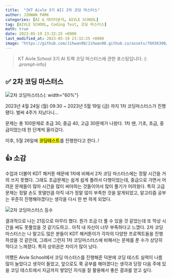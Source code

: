 ```yaml
---
title:  "[KT Aivle 3기 AI] 2차 코딩 마스터스"
author: JIHWAN PARK
categories: [AI & 데이터분석, AIVLE SCHOOL]
tag: [AIVLE SCHOOL, Coding Test, 코딩 마스터스]
math: true
date: 2023-05-19 23:32:25 +0900
last_modified_at: 2023-05-19 23:32:25 +0900
image: "https://github.com/Jihwan98/Jihwan98.github.io/assets/76936390/6be11e55-36a3-4a86-8e30-d8928f732a0c"
---
```

> KT Aivle School 3기 AI 트랙 코딩 마스터스에 관한 포스팅입니다.
{: .prompt-info}

## ✅ 2차 코딩 마스터스
![2차 코딩마스터스](https://github.com/Jihwan98/Jihwan98.github.io/assets/76936390/f46aa186-bd94-4c97-83e8-c7db25f06766){: width="60%"}

2023년 4월 24일 (월) 09:30 ~ 2023년 5월 19일 (금) 까지 1차 코딩마스터스가 진행됐다. 벌써 4주가 지났다니...

문제는 총 100문제로 초급 30, 중급 40, 고급 30문제가 나왔다. 1차 땐, 기초, 초급, 중급이었는데 한 단계씩 올라갔다.

이후, 5월 26일에 <mark>코딩테스트</mark>를 진행한다고 한다..! 

## 👍 소감
수업과 더불어 KDT 해커톤 때문에 1차에 비해서 2차 코딩 마스터스에는 정말 시간을 거의 쓰지 못했다. 그래도 초급문제는 쉽게 쉽게 풀려서 다행이었는데, 중급으로 가면서 어려운 문제들이 많아 시간을 많이 써야하는 것들이어서 많이 풀기가 어려웠다. 특히 고급문제는 정말 손도 못댈만큼 아직 내가 정말 많이 부족한 것을 알게되었고, 알고리즘 공부는 꾸준히 진행해야겠다는 생각을 다시 한 번 하게 되었다.

![2차 코딩마스터스 등수](https://github.com/Jihwan98/Jihwan98.github.io/assets/76936390/9b251d9a-44f2-4fe1-a13c-6aca304073ef)

결과적으로 나는 21등으로 마무리 했다. 뭔가 조금 더 풀 수 있을 것 같았는데 또 막상 시간을 써도 못풀었을 것 같기도하고.. 아직 내 자신이 너무 부족하다고 느꼈다. 2차 코딩 마스터스는 나 말고도 많은 분들이 KDT 해커톤이가 각자의 다양한 프로젝트들을 진행하셨을 것 같은데, 그래서 그런지 1차 코딩마스터스에 비해서는 문제를 푼 수가 상당히 적다고 느껴졌다. 특히 상위권은 차이가 많이 났다.

어쨌든 Aivle School에서 코딩 마스터스를 진행해준 덕분에 코딩 테스트 실력이 나름 많이 늘었다고 생각이 들었고, 앞으로도 쭉 공부를 해야겠다는 생각과 당장 다음 주에 있을 코딩 테스트에서 지금까지 쌓았던 지식을 잘 활용해서 좋은 결과를 얻고 싶다.

